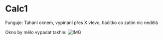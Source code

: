 # Calc1
Funguje: Tahání oknem, vypínání přes X vlevo, tlačítko co zatím nic nedělá


Okno by mělo vypadat takhle: 
![IMG](http://i.imgur.com/G6Ok5X0.png)
